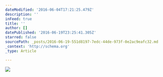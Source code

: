 ```yaml
---
dateModified: '2016-06-04T17:21:25.479Z'
description: ''
inFeed: true
title: ''
author: []
datePublished: '2016-06-19T23:25:41.305Z'
starred: false
sourcePath: _posts/2016-06-19-551d8197-7edc-44de-973f-0e2ac9eafc32.md
_context: 'http://schema.org'
_type: Article

---
```

![](https://the-grid-user-content.s3-us-west-2.amazonaws.com/f3671576-7a14-413a-bdaa-f1dd34a5c32f.jpg)